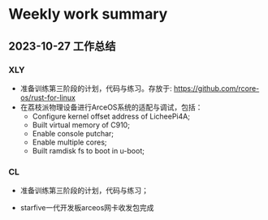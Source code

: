 # Weekly work summary
## 2023-10-27 工作总结
### XLY
* 准备训练第三阶段的计划，代码与练习。存放于: https://github.com/rcore-os/rust-for-linux
* 在荔枝派物理设备进行ArceOS系统的适配与调试，包括：
  - Configure kernel offset address of LicheePi4A;
  - Built virtual memory of C910;
  - Enable console putchar;
  - Enable multiple cores;
  - Built ramdisk fs to boot in u-boot;

### CL
* 准备训练第三阶段的计划，代码与练习；

* starfive一代开发板arceos网卡收发包完成

